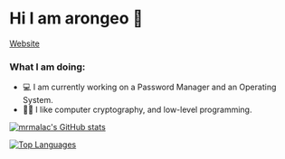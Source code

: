 # Hi I am arongeo 👋

[Website](https://arongeo.com)

### What I am doing:
- 💻 I am currently working on a Password Manager and an Operating System.
- 👍🏻 I like computer cryptography, and low-level programming.

[![mrmalac's GitHub stats](https://github-readme-stats.vercel.app/api?username=arongeo&theme=dark)](https://github.com/anuraghazra/github-readme-stats)

[![Top Languages](https://github-readme-stats.vercel.app/api/top-langs/?username=arongeo&theme=dark&layout=compact)](https://github.com/anuraghazra/github-readme-stats)

<!--
**mrmalac/mrmalac** is a ✨ _special_ ✨ repository because its `README.md` (this file) appears on your GitHub profile.
